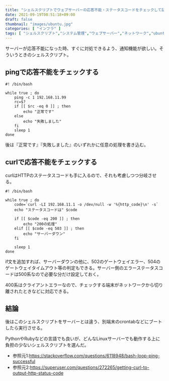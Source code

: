 ```yaml
---
title: "シェルスクリプトでウェブサーバーの応答不能・ステータスコードをチェックして記録・通知する【pingとcurl、即メール送信にも有効】"
date: 2021-09-19T08:51:18+09:00
draft: false
thumbnail: "images/ubuntu.jpg"
categories: [ "インフラ" ]
tags: [ "シェルスクリプト","システム管理","ウェブサーバー","ネットワーク","ubuntu" ]
---
```


サーバーが応答不能になった時、すぐに対処できるよう、通知機能が欲しい。そういうときのシェルスクリプト。

## pingで応答不能をチェックする

    #! /bin/bash
    
    while true ; do
        ping -c 1 192.168.11.99
        rc=$?
        if [[ $rc -eq 0 ]] ; then
            echo "正常です"
        else
            echo "失敗しました"
        fi  
        sleep 1
    done

後は『正常です』『失敗しました』のいずれかに任意の処理を書き込む。


## curlで応答不能をチェックする

curlはHTTPのステータスコードも手に入るので、それも考慮しつつ分岐させる。


    #! /bin/bash

    while true ; do
        code=`curl -LI 192.168.11.1 -o /dev/null -w '%{http_code}\n' -s`
        echo "ステータスコードは" $code
    
        if [[ $code -eq 200 ]] ; then
            echo "200の処理"
        elif [[ $code -eq 503 ]] ; then
            echo "サーバーダウン"
        fi  
    
        sleep 1
    done

if文を追加すれば、サーバーダウンの他に、502のゲートウェイエラー、504のゲートウェイタイムアウト等の判定もできる。サーバー側のエラーステータスコードは500系なので必要な分だけ設定しておく。

400系はクライアントエラーなので、チェックする端末がネットワークから切り離されたときなどに対応できる。


## 結論

後はこのシェルスクリプトをサーバーとは違う、別端末のcrontabなどにブートしたら実行させる。

PythonやRubyなどの言語でも良いが、どんなLinuxサーバーでも動作する上に負担の少ないシェルスクリプトを選んだ。

- 参照元1:https://stackoverflow.com/questions/6118948/bash-loop-ping-successful
- 参照元2:https://superuser.com/questions/272265/getting-curl-to-output-http-status-code


